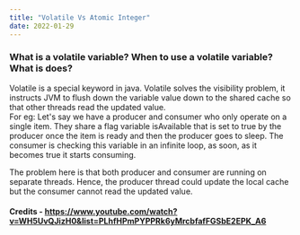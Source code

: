 ```yaml
---
title: "Volatile Vs Atomic Integer"
date: 2022-01-29
---
```


### What is a volatile variable? When to use a volatile variable? What is does?  
Volatile is a special keyword in java. Volatile solves the visibility problem, it instructs JVM to flush down the variable value down to the shared cache so that other threads read the updated value.  
For eg: Let's say we have a producer and consumer who only operate on a single item. They share a flag variable isAvailable that is set to true by the producer once the item is ready and then the producer goes to sleep. The consumer is checking this variable in an infinite loop, as soon, as it becomes true it starts consuming.  

The problem here is that both producer and consumer are running on separate threads. Hence, the producer thread could update the local cache but the consumer cannot read the updated value.  

#### Credits - https://www.youtube.com/watch?v=WH5UvQJizH0&list=PLhfHPmPYPPRk6yMrcbfafFGSbE2EPK_A6
